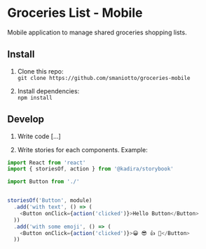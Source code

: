 # Groceries List - Mobile

Mobile application to manage shared groceries shopping lists.

## Install

1. Clone this repo:  
   `git clone https://github.com/smaniotto/groceries-mobile`

1. Install dependencies:  
   `npm install`

## Develop

1. Write code [...]

1. Write stories for each components. Example:

  ```js
  import React from 'react'
  import { storiesOf, action } from '@kadira/storybook'

  import Button from './'


  storiesOf('Button', module)
    .add('with text', () => (
      <Button onClick={action('clicked')}>Hello Button</Button>
    ))
    .add('with some emoji', () => (
      <Button onClick={action('clicked')}>😀 😎 👍 💯</Button>
    ))
  ```
